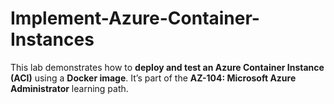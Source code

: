 # Implement-Azure-Container-Instances
This lab demonstrates how to **deploy and test an Azure Container Instance (ACI)** using a **Docker image**.   It’s part of the **AZ-104: Microsoft Azure Administrator** learning path.

